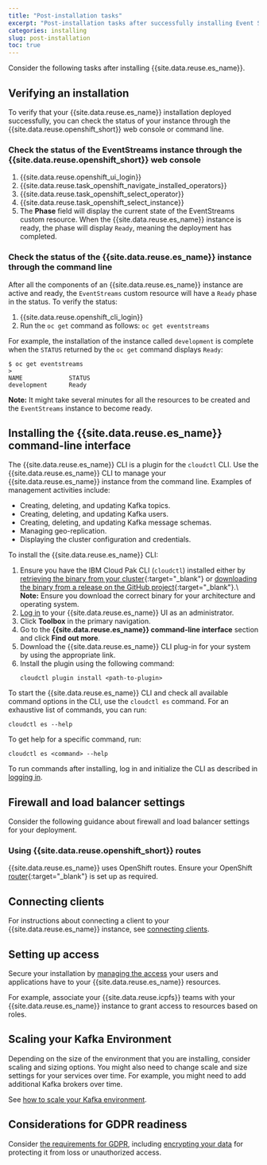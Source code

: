 ```yaml
---
title: "Post-installation tasks"
excerpt: "Post-installation tasks after successfully installing Event Streams."
categories: installing
slug: post-installation
toc: true
---
```


Consider the following tasks after installing {{site.data.reuse.es_name}}.

## Verifying an installation

To verify that your {{site.data.reuse.es_name}} installation deployed successfully, you can check the status of your instance through the {{site.data.reuse.openshift_short}} web console or command line.

### Check the status of the EventStreams instance through the {{site.data.reuse.openshift_short}} web console

1. {{site.data.reuse.openshift_ui_login}}
2. {{site.data.reuse.task_openshift_navigate_installed_operators}}
3. {{site.data.reuse.task_openshift_select_operator}}
4. {{site.data.reuse.task_openshift_select_instance}}
5. The **Phase** field will display the current state of the EventStreams custom resource. When the {{site.data.reuse.es_name}} instance is ready, the phase will display `Ready`, meaning the deployment has completed.

### Check the status of the {{site.data.reuse.es_name}} instance through the command line

After all the components of an {{site.data.reuse.es_name}} instance are active and ready, the `EventStreams` custom resource will have a `Ready` phase in the status.
To verify the status:

1. {{site.data.reuse.openshift_cli_login}}
2. Run the `oc get` command as follows: `oc get eventstreams`

For example, the installation of the instance called `development` is complete when the `STATUS` returned by the `oc get` command displays `Ready`:

```shell
$ oc get eventstreams
>
NAME             STATUS
development      Ready
```

**Note:** It might take several minutes for all the resources to be created and the `EventStreams` instance to become ready.

## Installing the {{site.data.reuse.es_name}} command-line interface

The {{site.data.reuse.es_name}} CLI is a plugin for the `cloudctl` CLI. Use the {{site.data.reuse.es_name}} CLI to manage your {{site.data.reuse.es_name}} instance from the command line.
Examples of management activities include:

- Creating, deleting, and updating Kafka topics.
- Creating, deleting, and updating Kafka users.
- Creating, deleting, and updating Kafka message schemas.
- Managing geo-replication.
- Displaying the cluster configuration and credentials.

To install the {{site.data.reuse.es_name}} CLI:

1. Ensure you have the IBM Cloud Pak CLI (`cloudctl`) installed either by [retrieving the binary from your cluster](https://www.ibm.com/support/knowledgecenter/en/SSHKN6/cloudctl/3.x.x/install_cli.html){:target="_blank"} or [downloading the binary from a release on the GitHub project](https://github.com/IBM/cloud-pak-cli/releases){:target="_blank"}.\\
   **Note:** Ensure you download the correct binary for your architecture and operating system.
2. [Log in](../../getting-started/logging-in/) to your {{site.data.reuse.es_name}} UI as an administrator.
3. Click **Toolbox** in the primary navigation.
4. Go to the **{{site.data.reuse.es_name}} command-line interface** section and click **Find out more**.
5. Download the {{site.data.reuse.es_name}} CLI plug-in for your system by using the appropriate link.
6. Install the plugin using the following command:
   ```shell
   cloudctl plugin install <path-to-plugin>
   ```

To start the {{site.data.reuse.es_name}} CLI and check all available command options in the CLI, use the `cloudctl es` command.
For an exhaustive list of commands, you can run:
```shell
cloudctl es --help
```

To get help for a specific command, run:
```shell
cloudctl es <command> --help
```

To run commands after installing, log in and initialize the CLI as described in [logging in](../../getting-started/logging-in/).

## Firewall and load balancer settings

Consider the following guidance about firewall and load balancer settings for your deployment.

### Using {{site.data.reuse.openshift_short}} routes

{{site.data.reuse.es_name}} uses OpenShift routes. Ensure your OpenShift [router](https://docs.openshift.com/container-platform/4.12/networking/routes/route-configuration.html){:target="_blank"} is set up as required.

## Connecting clients

For instructions about connecting a client to your {{site.data.reuse.es_name}} instance, see [connecting clients](../../getting-started/connecting).

## Setting up access

Secure your installation by [managing the access](../../security/managing-access/) your users and applications have to your {{site.data.reuse.es_name}} resources.

For example, associate your {{site.data.reuse.icpfs}} teams with your {{site.data.reuse.es_name}} instance to grant access to resources based on roles.

## Scaling your Kafka Environment

Depending on the size of the environment that you are installing, consider scaling and sizing options. You might also need to change scale and size settings for your services over time. For example, you might need to add additional Kafka brokers over time.

See [how to scale your Kafka environment](../../administering/scaling).

## Considerations for GDPR readiness

Consider [the requirements for GDPR](../../security/gdpr-considerations/), including [encrypting your data](../../security/encrypting-data/) for protecting it from loss or unauthorized access.

